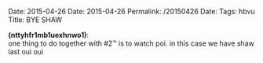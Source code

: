 Date: 2015-04-26
Date: 2015-04-26
Permalink: /20150426
Date: 
Tags: hbvu
Title: BYE SHAW
  
**(nttyhfr1mb1uexhnwo1)**:  
one thing to do together with #2™ is to watch poi. in this case we have shaw last oui oui
